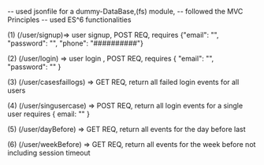 -- used jsonfile for a dummy-DataBase,(fs) module,
-- followed the MVC Principles
-- used ES^6 functionalities

(1) (/user/signup)=> user signup, POST REQ, requires
{"email": "",
"password": "",
"phone": "##########"}

(2) (/user/login) => user login , POST REQ, requires
{
"email": "",
"password": ""
}

(3) (/user/casesfaillogs) => GET REQ, return all failed login events for all users

(4) (/user/singusercase) => POST REQ, return all login events for a single user requires
{
email: ""
}

(5) (/user/dayBefore) => GET REQ, return all events for the day before last

(6) (/user/weekBefore) => GET REQ, return all events for the week before not including session timeout
